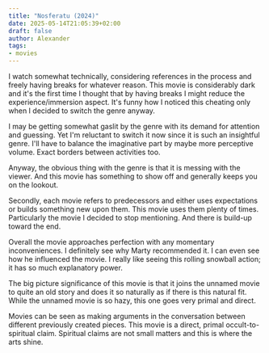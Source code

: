 ```yaml
---
title: "Nosferatu (2024)"
date: 2025-05-14T21:05:39+02:00
draft: false
author: Alexander
tags:
- movies
---
```


I watch somewhat technically, considering references in the process and freely having breaks for whatever reason.
This movie is considerably dark and it's the first time I thought that by having breaks I might reduce the experience/immersion aspect.
It's funny how I noticed this cheating only when I decided to switch the genre anyway.

I may be getting somewhat gaslit by the genre with its demand for attention and guessing.
Yet I'm reluctant to switch it now since it is such an insightful genre.
I'll have to balance the imaginative part by maybe more perceptive volume.
Exact borders between activities too.

Anyway, the obvious thing with the genre is that it is messing with the viewer.
And this movie has something to show off and generally keeps you on the lookout.

Secondly, each movie refers to predecessors and either uses expectations or builds something new upon them.
This movie uses them plenty of times.
Particularly the movie I decided to stop mentioning.
And there is build-up toward the end.

Overall the movie approaches perfection with any momentary inconveniences.
I definitely see why Marty recommended it.
I can even see how he influenced the movie.
I really like seeing this rolling snowball action; it has so much explanatory power.

The big picture significance of this movie is that it joins the unnamed movie to quite an old story and does it so naturally as if there is this natural fit.
While the unnamed movie is so hazy, this one goes very primal and direct.

Movies can be seen as making arguments in the conversation between different previously created pieces.
This movie is a direct, primal occult-to-spiritual claim.
Spiritual claims are not small matters and this is where the arts shine.
